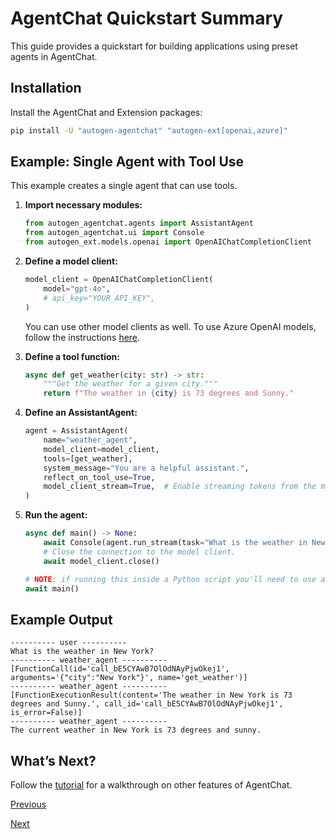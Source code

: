 # AgentChat Quickstart Summary

This guide provides a quickstart for building applications using preset agents in AgentChat.

## Installation

Install the AgentChat and Extension packages:

```bash
pip install -U "autogen-agentchat" "autogen-ext[openai,azure]"
```

## Example: Single Agent with Tool Use

This example creates a single agent that can use tools.

1.  **Import necessary modules:**

    ```python
    from autogen_agentchat.agents import AssistantAgent
    from autogen_agentchat.ui import Console
    from autogen_ext.models.openai import OpenAIChatCompletionClient
    ```
2.  **Define a model client:**

    ```python
    model_client = OpenAIChatCompletionClient(
        model="gpt-4o",
        # api_key="YOUR_API_KEY",
    )
    ```

    You can use other model clients as well. To use Azure OpenAI models, follow the instructions [here](https://microsoft.github.io/autogen/stable/user-guide/agentchat-user-guide/index.html).
3.  **Define a tool function:**

    ```python
    async def get_weather(city: str) -> str:
        """Get the weather for a given city."""
        return f"The weather in {city} is 73 degrees and Sunny."
    ```
4.  **Define an AssistantAgent:**

    ```python
    agent = AssistantAgent(
        name="weather_agent",
        model_client=model_client,
        tools=[get_weather],
        system_message="You are a helpful assistant.",
        reflect_on_tool_use=True,
        model_client_stream=True,  # Enable streaming tokens from the model client.
    )
    ```
5.  **Run the agent:**

    ```python
    async def main() -> None:
        await Console(agent.run_stream(task="What is the weather in New York?"))
        # Close the connection to the model client.
        await model_client.close()

    # NOTE: if running this inside a Python script you'll need to use asyncio.run(main()).
    await main()
    ```

## Example Output

```
---------- user ----------
What is the weather in New York?
---------- weather_agent ----------
[FunctionCall(id='call_bE5CYAwB7OlOdNAyPjwOkej1', arguments='{"city":"New York"}', name='get_weather')]
---------- weather_agent ----------
[FunctionExecutionResult(content='The weather in New York is 73 degrees and Sunny.', call_id='call_bE5CYAwB7OlOdNAyPjwOkej1', is_error=False)]
---------- weather_agent ----------
The current weather in New York is 73 degrees and sunny.
```

## What’s Next?

Follow the [tutorial](https://microsoft.github.io/autogen/stable/user-guide/agentchat-user-guide/tutorial/index.html) for a walkthrough on other features of AgentChat.

[Previous](https://microsoft.github.io/autogen/stable/user-guide/agentchat-user-guide/installation.html)

[Next](https://microsoft.github.io/autogen/stable/user-guide/agentchat-user-guide/migration-guide.html)
